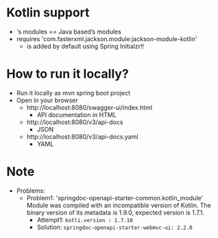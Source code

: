 # Kotlin support
* ‘s modules ==  Java based’s modules
* requires 'com.fasterxml.jackson.module:jackson-module-kotlin'
  * is added by default using Spring Initialzr!!

# How to run it locally?
* Run it locally as mvn spring boot project
* Open in your browser
  * http://localhost:8080/swagger-ui/index.html
    * API documentation in HTML 
  * http://localhost:8080/v3/api-docs
    * JSON 
  * http://localhost:8080/v3/api-docs.yaml
    * YAML

# Note
* Problems:
  * Problem1: 'springdoc-openapi-starter-common.kotlin_module' Module was compiled with an incompatible version of Kotlin. The binary version of its metadata is 1.9.0, expected version is 1.7.1.
    * Attempt1: `kotli.version : 1.7.10`
    * Solution: `springdoc-openapi-starter-webmvc-ui: 2.2.0`
